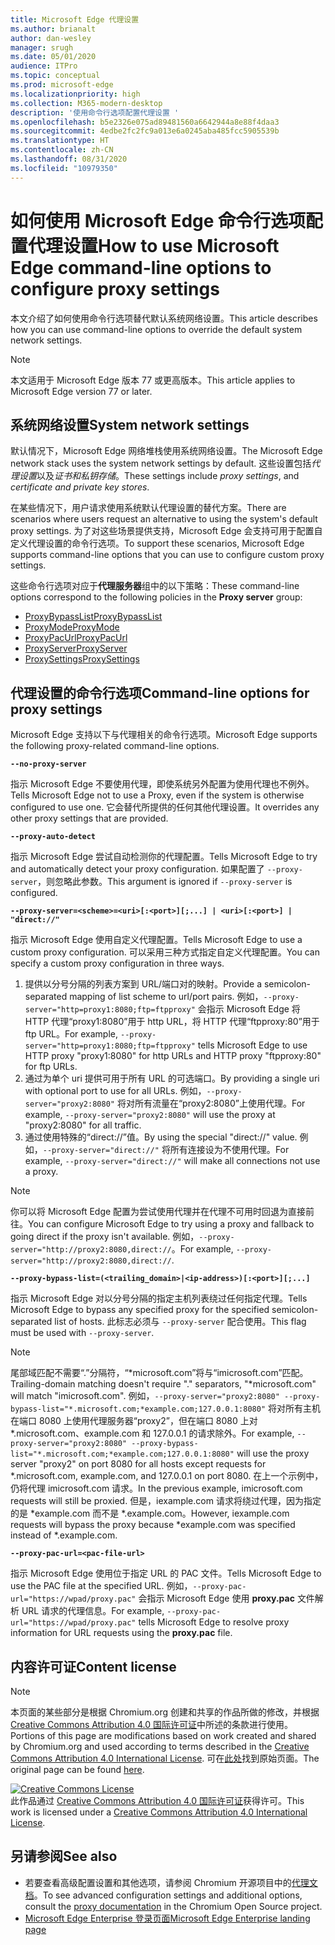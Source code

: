 ```yaml
---
title: Microsoft Edge 代理设置
ms.author: brianalt
author: dan-wesley
manager: srugh
ms.date: 05/01/2020
audience: ITPro
ms.topic: conceptual
ms.prod: microsoft-edge
ms.localizationpriority: high
ms.collection: M365-modern-desktop
description: '使用命令行选项配置代理设置 '
ms.openlocfilehash: b5e2326e075ad89481560a6642944a8e88f4daa3
ms.sourcegitcommit: 4edbe2fc2fc9a013e6a0245aba485fcc5905539b
ms.translationtype: HT
ms.contentlocale: zh-CN
ms.lasthandoff: 08/31/2020
ms.locfileid: "10979350"
---
```

# <span data-ttu-id="510f4-103">如何使用 Microsoft Edge 命令行选项配置代理设置</span><span class="sxs-lookup"><span data-stu-id="510f4-103">How to use Microsoft Edge command-line options to configure proxy settings</span></span>

<span data-ttu-id="510f4-104">本文介绍了如何使用命令行选项替代默认系统网络设置。</span><span class="sxs-lookup"><span data-stu-id="510f4-104">This article describes how you can use command-line options to override the default system network settings.</span></span>

>[!NOTE]
><span data-ttu-id="510f4-105">本文适用于 Microsoft Edge 版本 77 或更高版本。</span><span class="sxs-lookup"><span data-stu-id="510f4-105">This article applies to Microsoft Edge version 77 or later.</span></span>

## <span data-ttu-id="510f4-106">系统网络设置</span><span class="sxs-lookup"><span data-stu-id="510f4-106">System network settings</span></span>

<span data-ttu-id="510f4-107">默认情况下，Microsoft Edge 网络堆栈使用系统网络设置。</span><span class="sxs-lookup"><span data-stu-id="510f4-107">The Microsoft Edge network stack uses the system network settings by default.</span></span> <span data-ttu-id="510f4-108">这些设置包括*代理设置*以及*证书和私钥存储*。</span><span class="sxs-lookup"><span data-stu-id="510f4-108">These settings include *proxy settings*, and *certificate and private key stores*.</span></span>

<span data-ttu-id="510f4-109">在某些情况下，用户请求使用系统默认代理设置的替代方案。</span><span class="sxs-lookup"><span data-stu-id="510f4-109">There are scenarios where users request an alternative to using the system's default proxy settings.</span></span> <span data-ttu-id="510f4-110">为了对这些场景提供支持，Microsoft Edge 会支持可用于配置自定义代理设置的命令行选项。</span><span class="sxs-lookup"><span data-stu-id="510f4-110">To support these scenarios, Microsoft Edge supports command-line options that you can use to configure custom proxy settings.</span></span>

<span data-ttu-id="510f4-111">这些命令行选项对应于**代理服务器**组中的以下策略：</span><span class="sxs-lookup"><span data-stu-id="510f4-111">These command-line options correspond to the following policies in the **Proxy server** group:</span></span>

- [<span data-ttu-id="510f4-112">ProxyBypassList</span><span class="sxs-lookup"><span data-stu-id="510f4-112">ProxyBypassList</span></span>](https://docs.microsoft.com/DeployEdge/microsoft-edge-policies#proxybypasslist)
- [<span data-ttu-id="510f4-113">ProxyMode</span><span class="sxs-lookup"><span data-stu-id="510f4-113">ProxyMode</span></span>](https://docs.microsoft.com/DeployEdge/microsoft-edge-policies#proxymode)
- [<span data-ttu-id="510f4-114">ProxyPacUrl</span><span class="sxs-lookup"><span data-stu-id="510f4-114">ProxyPacUrl</span></span>](https://docs.microsoft.com/DeployEdge/microsoft-edge-policies#proxypacurl)
- [<span data-ttu-id="510f4-115">ProxyServer</span><span class="sxs-lookup"><span data-stu-id="510f4-115">ProxyServer</span></span>](https://docs.microsoft.com/DeployEdge/microsoft-edge-policies#proxyserver)
- [<span data-ttu-id="510f4-116">ProxySettings</span><span class="sxs-lookup"><span data-stu-id="510f4-116">ProxySettings</span></span>](https://docs.microsoft.com/DeployEdge/microsoft-edge-policies#proxysettings)

## <span data-ttu-id="510f4-117">代理设置的命令行选项</span><span class="sxs-lookup"><span data-stu-id="510f4-117">Command-line options for proxy settings</span></span>

<span data-ttu-id="510f4-118">Microsoft Edge 支持以下与代理相关的命令行选项。</span><span class="sxs-lookup"><span data-stu-id="510f4-118">Microsoft Edge supports the following proxy-related command-line options.</span></span>

 **`--no-proxy-server`**
 
<span data-ttu-id="510f4-119">指示 Microsoft Edge 不要使用代理，即使系统另外配置为使用代理也不例外。</span><span class="sxs-lookup"><span data-stu-id="510f4-119">Tells Microsoft Edge not to use a Proxy, even if the system is otherwise configured to use one.</span></span> <span data-ttu-id="510f4-120">它会替代所提供的任何其他代理设置。</span><span class="sxs-lookup"><span data-stu-id="510f4-120">It overrides any other proxy settings that are provided.</span></span>

**`--proxy-auto-detect`**

<span data-ttu-id="510f4-121">指示 Microsoft Edge 尝试自动检测你的代理配置。</span><span class="sxs-lookup"><span data-stu-id="510f4-121">Tells Microsoft Edge to try and automatically detect your proxy configuration.</span></span> <span data-ttu-id="510f4-122">如果配置了 `--proxy-server`，则忽略此参数。</span><span class="sxs-lookup"><span data-stu-id="510f4-122">This argument is ignored if `--proxy-server` is configured.</span></span>

**`--proxy-server=<scheme>=<uri>[:<port>][;...] | <uri>[:<port>] | "direct://"`**

<span data-ttu-id="510f4-123">指示 Microsoft Edge 使用自定义代理配置。</span><span class="sxs-lookup"><span data-stu-id="510f4-123">Tells Microsoft Edge to use a custom proxy configuration.</span></span> <span data-ttu-id="510f4-124">可以采用三种方式指定自定义代理配置。</span><span class="sxs-lookup"><span data-stu-id="510f4-124">You can specify a custom proxy configuration in three ways.</span></span>

1. <span data-ttu-id="510f4-125">提供以分号分隔的列表方案到 URL/端口对的映射。</span><span class="sxs-lookup"><span data-stu-id="510f4-125">Provide a semicolon-separated mapping of list scheme to url/port pairs.</span></span> <span data-ttu-id="510f4-126">例如，`--proxy-server="http=proxy1:8080;ftp=ftpproxy"` 会指示 Microsoft Edge 将 HTTP 代理“proxy1:8080”用于 http URL，将 HTTP 代理“ftpproxy:80”用于 ftp URL。</span><span class="sxs-lookup"><span data-stu-id="510f4-126">For example, `--proxy-server="http=proxy1:8080;ftp=ftpproxy"` tells Microsoft Edge to use HTTP proxy "proxy1:8080" for http URLs and HTTP proxy "ftpproxy:80" for ftp URLs.</span></span>
2. <span data-ttu-id="510f4-127">通过为单个 uri 提供可用于所有 URL 的可选端口。</span><span class="sxs-lookup"><span data-stu-id="510f4-127">By providing a single uri with optional port to use for all URLs.</span></span> <span data-ttu-id="510f4-128">例如，`--proxy-server="proxy2:8080"` 将对所有流量在“proxy2:8080”上使用代理。</span><span class="sxs-lookup"><span data-stu-id="510f4-128">For example, `--proxy-server="proxy2:8080"` will use the proxy at "proxy2:8080" for all traffic.</span></span>
3. <span data-ttu-id="510f4-129">通过使用特殊的“direct://”值。</span><span class="sxs-lookup"><span data-stu-id="510f4-129">By using the special "direct://" value.</span></span> <span data-ttu-id="510f4-130">例如，`--proxy-server="direct://"` 将所有连接设为不使用代理。</span><span class="sxs-lookup"><span data-stu-id="510f4-130">For example, `--proxy-server="direct://"` will make all connections not use a proxy.</span></span> 

>[!NOTE]
><span data-ttu-id="510f4-131">你可以将 Microsoft Edge 配置为尝试使用代理并在代理不可用时回退为直接前往。</span><span class="sxs-lookup"><span data-stu-id="510f4-131">You can configure Microsoft Edge to try using a proxy and fallback to going direct if the proxy isn't available.</span></span> <span data-ttu-id="510f4-132">例如，`--proxy-server="http://proxy2:8080,direct://`。</span><span class="sxs-lookup"><span data-stu-id="510f4-132">For example, `--proxy-server="http://proxy2:8080,direct://`.</span></span>

**`--proxy-bypass-list=(<trailing_domain>|<ip-address>)[:<port>][;...]`**

<span data-ttu-id="510f4-133">指示 Microsoft Edge 对以分号分隔的指定主机列表绕过任何指定代理。</span><span class="sxs-lookup"><span data-stu-id="510f4-133">Tells Microsoft Edge to bypass any specified proxy for the specified semicolon-separated list of hosts.</span></span> <span data-ttu-id="510f4-134">此标志必须与 `--proxy-server` 配合使用。</span><span class="sxs-lookup"><span data-stu-id="510f4-134">This flag must be used with `--proxy-server`.</span></span>

>[!NOTE]
><span data-ttu-id="510f4-135">尾部域匹配不需要“.”分隔符，“\*microsoft.com”将与“imicrosoft.com”匹配。</span><span class="sxs-lookup"><span data-stu-id="510f4-135">Trailing-domain matching doesn't require "." separators, "\*microsoft.com" will match "imicrosoft.com".</span></span> <span data-ttu-id="510f4-136">例如，`--proxy-server="proxy2:8080" --proxy-bypass-list="*.microsoft.com;*example.com;127.0.0.1:8080"` 将对所有主机在端口 8080 上使用代理服务器“proxy2”，但在端口 8080 上对 \*.microsoft.com、example.com 和 127.0.0.1 的请求除外。</span><span class="sxs-lookup"><span data-stu-id="510f4-136">For example, `--proxy-server="proxy2:8080" --proxy-bypass-list="*.microsoft.com;*example.com;127.0.0.1:8080"` will use the proxy server "proxy2" on port 8080 for all hosts except requests for \*.microsoft.com, example.com, and 127.0.0.1 on port 8080.</span></span> <span data-ttu-id="510f4-137">在上一个示例中，仍将代理 imicrosoft.com 请求。</span><span class="sxs-lookup"><span data-stu-id="510f4-137">In the previous example, imicrosoft.com requests will still be proxied.</span></span> <span data-ttu-id="510f4-138">但是，iexample.com 请求将绕过代理，因为指定的是 \*example.com 而不是 \*.example.com。</span><span class="sxs-lookup"><span data-stu-id="510f4-138">However, iexample.com requests will bypass the proxy because \*example.com was specified instead of \*.example.com.</span></span>

**`--proxy-pac-url=<pac-file-url>`**

<span data-ttu-id="510f4-139">指示 Microsoft Edge 使用位于指定 URL 的 PAC 文件。</span><span class="sxs-lookup"><span data-stu-id="510f4-139">Tells Microsoft Edge to use the PAC file at the specified URL.</span></span> <span data-ttu-id="510f4-140">例如，`--proxy-pac-url="https://wpad/proxy.pac"` 会指示 Microsoft Edge 使用 **proxy.pac** 文件解析 URL 请求的代理信息。</span><span class="sxs-lookup"><span data-stu-id="510f4-140">For example, `--proxy-pac-url="https://wpad/proxy.pac"` tells Microsoft Edge to resolve proxy information for URL requests using the **proxy.pac** file.</span></span>

## <span data-ttu-id="510f4-141">内容许可证</span><span class="sxs-lookup"><span data-stu-id="510f4-141">Content license</span></span>

> [!NOTE]
> <span data-ttu-id="510f4-142">本页面的某些部分是根据 Chromium.org 创建和共享的作品所做的修改，并根据 [Creative Commons Attribution 4.0 国际许可证](http://creativecommons.org/licenses/by/4.0/)中所述的条款进行使用。</span><span class="sxs-lookup"><span data-stu-id="510f4-142">Portions of this page are modifications based on work created and shared by Chromium.org and used according to terms described in the [Creative Commons Attribution 4.0 International License](http://creativecommons.org/licenses/by/4.0/).</span></span> <span data-ttu-id="510f4-143">可在[此处](https://www.chromium.org/developers/design-documents/network-settings#TOC-Command-line-options-for-proxy-sett)找到原始页面。</span><span class="sxs-lookup"><span data-stu-id="510f4-143">The original page can be found [here](https://www.chromium.org/developers/design-documents/network-settings#TOC-Command-line-options-for-proxy-sett).</span></span>
  
<a rel="license" href="http://creativecommons.org/licenses/by/4.0/"><img alt="Creative Commons License" style="border-width:0" src="https://i.creativecommons.org/l/by/4.0/88x31.png" /></a><br /><span data-ttu-id="510f4-144">此作品通过 <a rel="license" href="http://creativecommons.org/licenses/by/4.0/">Creative Commons Attribution 4.0 国际许可证</a>获得许可。</span><span class="sxs-lookup"><span data-stu-id="510f4-144">This work is licensed under a <a rel="license" href="http://creativecommons.org/licenses/by/4.0/">Creative Commons Attribution 4.0 International License</a>.</span></span>

## <span data-ttu-id="510f4-145">另请参阅</span><span class="sxs-lookup"><span data-stu-id="510f4-145">See also</span></span>

- <span data-ttu-id="510f4-146">若要查看高级配置设置和其他选项，请参阅 Chromium 开源项目中的[代理文档](https://chromium.googlesource.com/chromium/src/+/HEAD/net/docs/proxy.md)。</span><span class="sxs-lookup"><span data-stu-id="510f4-146">To see advanced configuration settings and additional options, consult the [proxy documentation](https://chromium.googlesource.com/chromium/src/+/HEAD/net/docs/proxy.md) in the Chromium Open Source project.</span></span>
- [<span data-ttu-id="510f4-147">Microsoft Edge Enterprise 登录页面</span><span class="sxs-lookup"><span data-stu-id="510f4-147">Microsoft Edge Enterprise landing page</span></span>](https://aka.ms/EdgeEnterprise)
